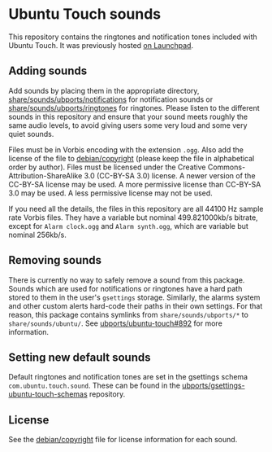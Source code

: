 # Ubuntu Touch sounds

This repository contains the ringtones and notification tones included with Ubuntu Touch. It was previously hosted [on Launchpad](https://launchpad.net/ubuntu/+source/ubuntu-touch-sounds).

## Adding sounds

Add sounds by placing them in the appropriate directory, [share/sounds/ubports/notifications](share/sounds/ubports/notifications) for notification sounds or [share/sounds/ubports/ringtones](share/sounds/ubports/ringtones) for ringtones. Please listen to the different sounds in this repository and ensure that your sound meets roughly the same audio levels, to avoid giving users some very loud and some very quiet sounds.

Files must be in Vorbis encoding with the extension `.ogg`. Also add the license of the file to [debian/copyright](debian/copyright) (please keep the file in alphabetical order by author). Files must be licensed under the Creative Commons-Attribution-ShareAlike 3.0 (CC-BY-SA 3.0) license. A newer version of the CC-BY-SA license may be used. A more permissive license than CC-BY-SA 3.0 may be used. A less permissive license may not be used.

If you need all the details, the files in this repository are all 44100 Hz sample rate Vorbis files. They have a variable but nominal 499.821000kb/s bitrate, except for `Alarm clock.ogg` and `Alarm synth.ogg`, which are variable but nominal 256kb/s.

## Removing sounds

There is currently no way to safely remove a sound from this package. Sounds which are used for notifications or ringtones have a hard path stored to them in the user's `gsettings` storage. Similarly, the alarms system and other custom alerts hard-code their paths in their own settings. For that reason, this package contains symlinks from `share/sounds/ubports/*` to `share/sounds/ubuntu/`. See [ubports/ubuntu-touch#892](https://github.com/ubports/ubuntu-touch/issues/892) for more information.

## Setting new default sounds

Default ringtones and notification tones are set in the gsettings schema `com.ubuntu.touch.sound`. These can be found in the [ubports/gsettings-ubuntu-touch-schemas](https://github.com/ubports/gsettings-ubuntu-touch-schemas) repository.

## License

See the [debian/copyright](debian/copyright) file for license information for each sound.
